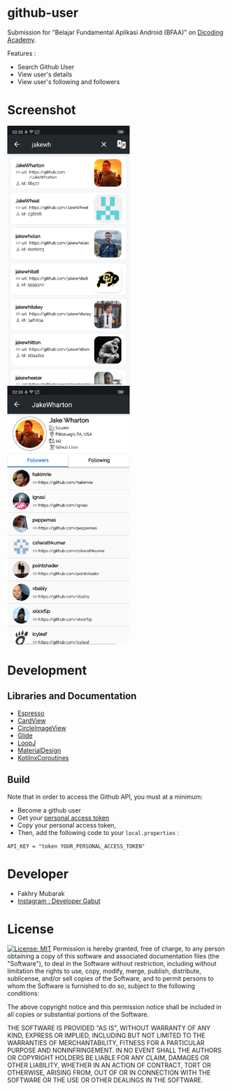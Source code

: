 # github-user
Submission for "Belajar Fundamental Aplikasi Android (BFAA)" on [Dicoding Academy](https://www.dicoding.com/).


Features :
* Search Github User
* View user's details
* View user's following and followers

# Screenshot
![Screenshot1](https://github.com/fakhrymubarak/github-user/blob/master/Screenshot1.png)
![Screenshot1](https://github.com/fakhrymubarak/github-user/blob/master/Screenshot2.png)

# Development
## Libraries and Documentation
* [Espresso](https://github.com/codepath/android_guides/wiki/UI-Testing-with-Espresso)
* [CardView](https://developer.android.com/reference/androidx/cardview/widget/CardView)
* [CircleImageView](https://github.com/hdodenhof/CircleImageView)
* [Glide](https://bumptech.github.io/glide/)
* [LoopJ](https://loopj.com/android-async-http/)
* [MaterialDesign](https://material.io/develop/android/)
* [KotilnxCoroutines](https://kotlinlang.org/docs/reference/coroutines-overview.html)


## Build
Note that in order to access the Github API, you must at a minimum:
* Become a github user
* Get your [personal access token](https://github.com/settings/tokens)
* Copy your personal access token,
* Then, add the following code to your `local.properties` :
```
API_KEY = "token YOUR_PERSONAL_ACCESS_TOKEN"
```

# Developer
* Fakhry Mubarak
* [Instagram : Developer Gabut](https://www.instagram.com/developer.gabut/)

# License
[![License: MIT](https://img.shields.io/badge/License-MIT-yellow.svg)](https://opensource.org/licenses/MIT)
Permission is hereby granted, free of charge, to any person obtaining a copy
of this software and associated documentation files (the "Software"), to deal
in the Software without restriction, including without limitation the rights
to use, copy, modify, merge, publish, distribute, sublicense, and/or sell
copies of the Software, and to permit persons to whom the Software is
furnished to do so, subject to the following conditions:

The above copyright notice and this permission notice shall be included in all
copies or substantial portions of the Software.

THE SOFTWARE IS PROVIDED "AS IS", WITHOUT WARRANTY OF ANY KIND, EXPRESS OR
IMPLIED, INCLUDING BUT NOT LIMITED TO THE WARRANTIES OF MERCHANTABILITY,
FITNESS FOR A PARTICULAR PURPOSE AND NONINFRINGEMENT. IN NO EVENT SHALL THE
AUTHORS OR COPYRIGHT HOLDERS BE LIABLE FOR ANY CLAIM, DAMAGES OR OTHER
LIABILITY, WHETHER IN AN ACTION OF CONTRACT, TORT OR OTHERWISE, ARISING FROM,
OUT OF OR IN CONNECTION WITH THE SOFTWARE OR THE USE OR OTHER DEALINGS IN THE
SOFTWARE.
